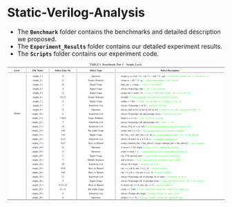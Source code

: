 # Static-Verilog-Analysis
* The **`Benchmark`** folder contains the benchmarks and detailed description we proposed. <br/>
* The **`Experiment_Results`** folder contains our detailed experiment results. <br/>
* The **`Scripts`** folder contains our experiment code. <br/>

<!-- ## Benchmark -->
![1_Benchmark_Simple](Benchmark/1_Benchmark_Simple.png)
<!-- ![2_Benchmark_Medium](Benchmark/2_Benchmark_Medium.png) -->
<!-- ![3_Benchmark_Complex](Benchmark/3_Benchmark_Complex.png) -->
<!-- ## Results -->
<!-- ![1_MainResults](Experiment_Results/1_MainResults.png) -->
<!-- ![2_DetailResults_1](Experiment_Results/2_DetailResults_1.png) -->
<!-- ![3_DetailResults_2](Experiment_Results/3_DetailResults_2.png) -->
<!-- ![4_DetailResults_3](Experiment_Results/4_DetailResults_3.png) -->
<!-- ![5_DetailResults_4](Experiment_Results/5_DetailResults_4.png) -->
<!-- ![6_DetailResults_5](Experiment_Results/6_DetailResults_5.png) -->
<!-- ![7_DetailResults_6](Experiment_Results/7_DetailResults_6.png) -->

